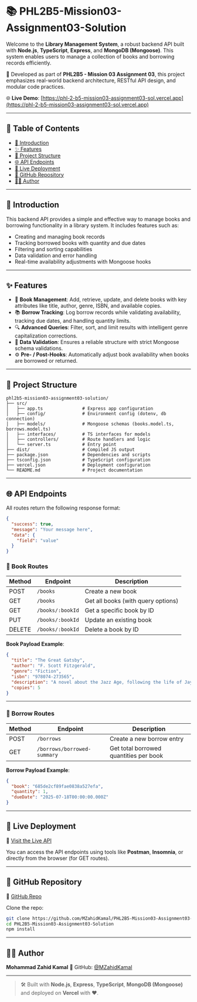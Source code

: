 
# 📚 PHL2B5-Mission03-Assignment03-Solution

Welcome to the **Library Management System**, a robust backend API built with **Node.js**, **TypeScript**, **Express**, and **MongoDB (Mongoose)**. This system enables users to manage a collection of books and borrowing records efficiently.

🧠 Developed as part of **PHL2B5 - Mission 03 Assignment 03**, this project emphasizes real-world backend architecture, RESTful API design, and modular code practices.

🌐 **Live Demo**: [https://phl-2-b5-mission03-assignment03-sol.vercel.app](https://phl-2-b5-mission03-assignment03-sol.vercel.app)

---

## 📑 Table of Contents

- [📝 Introduction](#-introduction)
- [✨ Features](#-features)
- [📂 Project Structure](#-project-structure)
- [🌐 API Endpoints](#-api-endpoints)
- [🚀 Live Deployment](#-live-deployment)
- [💾 GitHub Repository](#-github-repository)
- [👨‍💻 Author](#-author)

---

## 📝 Introduction

This backend API provides a simple and effective way to manage books and borrowing functionality in a library system. It includes features such as:

- Creating and managing book records
- Tracking borrowed books with quantity and due dates
- Filtering and sorting capabilities
- Data validation and error handling
- Real-time availability adjustments with Mongoose hooks

---

## ✨ Features

- 📖 **Book Management**: Add, retrieve, update, and delete books with key attributes like title, author, genre, ISBN, and available copies.
- 📚 **Borrow Tracking**: Log borrow records while validating availability, tracking due dates, and handling quantity limits.
- 🔍 **Advanced Queries**: Filter, sort, and limit results with intelligent genre capitalization corrections.
- 🔐 **Data Validation**: Ensures a reliable structure with strict Mongoose schema validations.
- ⚙️ **Pre- / Post-Hooks**: Automatically adjust book availability when books are borrowed or returned.

---

## 📂 Project Structure

```text
phl2b5-mission03-assignment03-solution/
├── src/
│   ├── app.ts               # Express app configuration
│   ├── config/              # Environment config (dotenv, db connection)
│   ├── models/              # Mongoose schemas (books.model.ts, borrows.model.ts)
│   ├── interfaces/          # TS interfaces for models
│   ├── controllers/         # Route handlers and logic
│   └── server.ts            # Entry point
├── dist/                    # Compiled JS output
├── package.json             # Dependencies and scripts
├── tsconfig.json            # TypeScript configuration
├── vercel.json              # Deployment configuration
└── README.md                # Project documentation
```



---

## 🌐 API Endpoints

All routes return the following response format:

```json
{
  "success": true,
  "message": "Your message here",
  "data": {
    "field": "value"
  }
}
```

### 📘 Book Routes

| Method | Endpoint         | Description                        |
|--------|------------------|------------------------------------|
| POST   | `/books`         | Create a new book                  |
| GET    | `/books`         | Get all books (with query options) |
| GET    | `/books/:bookId` | Get a specific book by ID          |
| PUT    | `/books/:bookId` | Update an existing book            |
| DELETE | `/books/:bookId` | Delete a book by ID                |

**Book Payload Example**:

```json
{
  "title": "The Great Gatsby",
  "author": "F. Scott Fitzgerald",
  "genre": "Fiction",
  "isbn": "978074-273565",
  "description": "A novel about the Jazz Age, following the life of Jay Gatsby and his love for Daisy Buchanan.",
  "copies": 5
}
```

---

### 📗 Borrow Routes

| Method | Endpoint                    | Description                            |
|--------|-----------------------------|----------------------------------------|
| POST   | `/borrows`                  | Create a new borrow entry              |
| GET    | `/borrows/borrowed-summary` | Get total borrowed quantities per book |

**Borrow Payload Example**:

```json
{
  "book": "685de2cf89fae0838a527efa",
  "quantity": 1,
  "dueDate": "2025-07-18T00:00:00.000Z"
}
```

---

## 🚀 Live Deployment

🔗 [Visit the Live API](https://phl-2-b5-mission03-assignment03-sol.vercel.app/)

You can access the API endpoints using tools like **Postman**, **Insomnia**, or directly from the browser (for GET routes).

---

## 💾 GitHub Repository

🔗 [GitHub Repo](https://github.com/MZahidKamal/PHL2B5-Mission03-Assignment03-Solution)

Clone the repo:

```bash
git clone https://github.com/MZahidKamal/PHL2B5-Mission03-Assignment03-Solution.git
cd PHL2B5-Mission03-Assignment03-Solution
npm install
```

---

## 👨‍💻 Author

**Mohammad Zahid Kamal**
🔗 GitHub: [@MZahidKamal](https://github.com/MZahidKamal)

---

> 🛠️ Built with **Node.js**, **Express**, **TypeScript**, **MongoDB (Mongoose)** and deployed on **Vercel** with ❤️.
